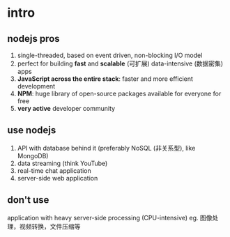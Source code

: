 # intro

## nodejs pros

1. single-threaded, based on event driven, non-blocking I/O model
2. perfect for building **fast** and **scalable** (可扩展) data-intensive (数据密集) apps
3. **JavaScript across the entire stack**: faster and more efficient development
4. **NPM**: huge library of open-source packages available for everyone for free
5. **very active** developer community

## use nodejs

1. API with database behind it (preferably NoSQL (非关系型), like MongoDB)
2. data streaming (think YouTube)
3. real-time chat application
4. server-side web application

## don't use

application with heavy server-side processing (CPU-intensive)
eg. 图像处理，视频转换，文件压缩等
